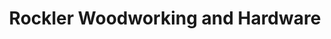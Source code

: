 ---
title: "Rockler Woodworking and Hardware"
url: /maplewood/rockler-woodworking-and-hardware/
shop: hardware
---